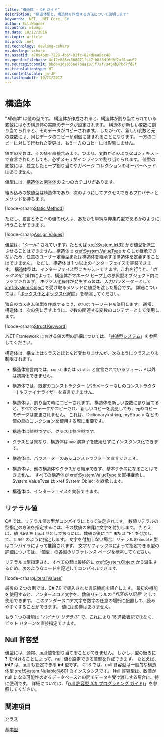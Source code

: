 ```yaml
---
title: "構造体 - C# ガイド"
description: "構造体型と、構造体を作成する方法について説明します"
keywords: .NET, .NET Core, C#
author: BillWagner
ms.author: wiwagn
ms.date: 10/12/2016
ms.topic: article
ms.prod: .net
ms.technology: devlang-csharp
ms.devlang: csharp
ms.assetid: a7094b8c-7229-4b6f-82fc-824d0ea0ec40
ms.openlocfilehash: 4c12e886ec388671fc47f08f8df6d6f2af8aac62
ms.sourcegitcommit: bbde43da655ae7bea1977f7af7345eb87bd7fd5f
ms.translationtype: HT
ms.contentlocale: ja-JP
ms.lasthandoff: 10/21/2017
---
```

# <a name="structs"></a>構造体
"*構造体*" は値の型です。 構造体が作成されると、構造体が割り当てられている変数にはその構造体の実際のデータが設定されます。 構造体が新しい変数に割り当てられると、そのデータがコピーされます。 したがって、新しい変数と元の変数には、同じデータのコピーが別個に含まれることになります。 一方のコピーに対して行われた変更は、もう一方のコピーには影響しません。

値型の変数は、その値を直接含みます。つまり、変数がどのようなコンテキストで宣言されたとしても、必ずメモリがインラインで割り当てられます。 値型の変数には、独立したヒープ割り当てやガベージ コレクションのオーバーヘッドはありません。  
  
値型には、[構造体](./language-reference/keywords/struct.md)と[列挙体](./language-reference/keywords/enum.md)の 2 つのカテゴリがあります。  
  
組み込みの数値型は構造体であり、次のようにしてアクセスできるプロパティとメソッドを持ちます。  
  
[!code-csharp[Static Method](../../samples/snippets/csharp/concepts/structs/static-method.cs)]
  
ただし、宣言とそこへの値の代入は、あたかも単純な非集約型であるかのように行うことができます。  
  
[!code-csharp[Assign Values](../../samples/snippets/csharp/concepts/structs/assign-value.cs)] 
  
値型は、"*シール*" されています。たとえば <xref:System.Int32> から値型を派生させることはできません。構造体は <xref:System.ValueType> からしか継承できないため、任意のユーザー定義型または構造体を継承する構造体を定義することはできません。 ただし、構造体は 1 つ以上のインターフェイスを実装できます。 構造体型は、インターフェイス型にキャストできます。これを行うと、"*ボックス化*" 操作によって、構造体がマネージ ヒープ上の参照型オブジェクト内にラップされます。 ボックス化操作が発生するのは、入力パラメーターとして <xref:System.Object> を受け取るメソッドに値型を渡した場合です。 詳細については、「[ボックス化とボックス化解除](./programming-guide/types/boxing-and-unboxing.md )」を参照してください。  
  
独自のカスタム値型を作成するには、[struct](./language-reference/keywords/struct.md) キーワードを使用します。 通常、構造体は、次の例に示すように、少数の関連する変数のコンテナーとして使用します。  
  
[!code-csharp[Struct Keyword](../../samples/snippets/csharp/concepts/structs/struct-keyword.cs)]  
  
.NET Framework における値の型の詳細については、「[共通型システム](../standard/common-type-system.md)」を参照してください。  
    
構造体は、構文上はクラスとほとんど変わりませんが、次のようにクラスよりも制限されます。  
  
-   構造体宣言内では、`const` または `static` と宣言されているフィールド以外は初期化できません。  
  
-   構造体では、既定のコンストラクター (パラメーターなしのコンストラクター) やファイナライザーを宣言できません。  
  
-   構造体は、割り当て時にコピーされます。 構造体を新しい変数に割り当てると、すべてのデータがコピーされ、新しいコピーを変更しても、元のコピーのデータは変更されません。 これは、Dictionary<string, myStruct> などの値の型のコレクションを使用する際に重要です。  
  
-   構造体は値型ですが、クラスは参照型です。  
  
-   クラスとは異なり、構造体は `new` 演算子を使用せずにインスタンス化できます。  
  
-   構造体は、パラメーターのあるコンストラクターを宣言できます。  
  
-   構造体は、他の構造体やクラスから継承できず、基本クラスになることはできません。 すべての構造体が <xref:System.ValueType> を直接継承し、System.ValueType は <xref:System.Object> を継承します。  
  
-   構造体は、インターフェイスを実装できます。

## <a name="literal-values"></a>リテラル値  
C# では、リテラル値の型がコンパイラによって決定されます。 数値リテラルの型指定の方法を指定するには、その数値の末尾に文字を付加します。 たとえば、値 4.56 を float 型として扱うには、数値の後に "f" または "F" を付加して、`4.56f` のように指定します。 文字を付加しない場合、リテラルの `double` 型はコンパイラによって推論されます。 文字サフィックスによって指定できる型の詳細については、「[値型](./language-reference/keywords/value-types.md)」の各型のリファレンス ページを参照してください。  
  
リテラルは型指定され、すべての型は最終的に <xref:System.Object> から派生するため、次のようなコードを記述してコンパイルできます。  
  
[!code-csharp[Literal Values](../../samples/snippets/csharp/concepts/structs/literals.cs)]

最後の 2 つの例では、C# 7.0 で導入された言語機能を紹介します。 最初の機能を使用すると、アンダースコア文字を、数値リテラルの "*桁区切り記号*" として使用できます。 このアンダースコア文字を数字の任意の場所に配置して、読みやすくすることができます。 値には影響はありません。

もう 1 つの機能は "*バイナリ リテラル*" で、これにより 16 進数表記ではなく、ビット パターンを直接指定できます。

## <a name="nullable-types"></a>Null 許容型  
値型には、通常、[null](./language-reference/keywords/null.md) 値を割り当てることができません。 しかし、型の後ろに **?**  を付けることによって、null 値を設定できる値型を作成できます。 たとえば、**int?** は、[null](./language-reference/keywords/null.md) も設定できる **int** 型です。 CTS では、null 許容型は一般的な構造体型 <xref:System.Nullable%601> のインスタンスです。 Null 許容型は、数値が null になる可能性のあるデータベースとの間でデータを受け渡しする場合に、特に便利です。 詳細については、「[null 許容型 (C# プログラミング ガイド)](./programming-guide/nullable-types/index.md)」を参照してください。

## <a name="see-also"></a>関連項目
[クラス](classes.md)

[基本型](basic-types.md)
